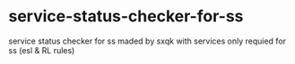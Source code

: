 # service-status-checker-for-ss
service status checker for ss maded by sxqk with services only requied for ss (esl &amp; RL rules)
